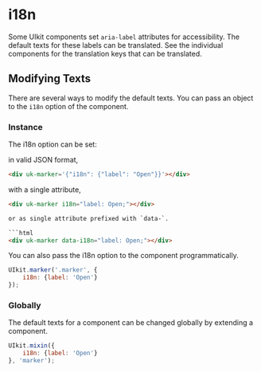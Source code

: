 # i18n

Some UIkit components set `aria-label` attributes for accessibility. The default texts for these labels can be translated. See the individual components for the translation keys that can be translated.

## Modifying Texts

There are several ways to modify the default texts. You can pass an object to the `i18n` option of the component.

### Instance

The i18n option can be set:

in valid JSON format,

```html
<div uk-marker='{"i18n": {"label": "Open"}}'></div>
```

with a single attribute,

```html
<div uk-marker i18n="label: Open;"></div>

or as single attribute prefixed with `data-`.

```html
<div uk-marker data-i18n="label: Open;"></div>
```

You can also pass the i18n option to the component programmatically.

```js
UIkit.marker('.marker', {
    i18n: {label: 'Open'}
});
```

### Globally

The default texts for a component can be changed globally by extending a component.

```js
UIkit.mixin({
    i18n: {label: 'Open'}
}, 'marker');
```
